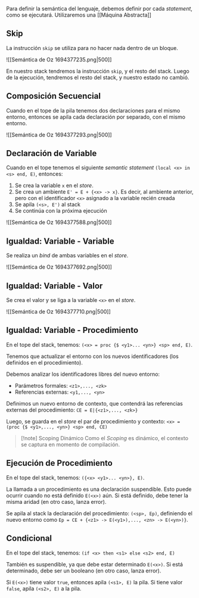 Para definir la semántica del lenguaje, debemos definir por cada *statement*, como se ejecutará. Utilizaremos una [[Máquina Abstracta]]

## Skip

La instrucción `skip` se utiliza para no hacer nada dentro de un bloque.

![[Semántica de Oz 1694377235.png|500]]

En nuestro stack tendremos la instrucción `skip`, y el resto del stack. Luego de la ejecución, tendremos el resto del stack, y nuestro estado no cambió.

## Composición Secuencial

Cuando en el tope de la pila tenemos dos declaraciones para el mismo entorno, entonces se apila cada declaración por separado, con el mismo entorno.

![[Semántica de Oz 1694377293.png|500]]

## Declaración de Variable

Cuando en el tope tenemos el siguiente *semantic statement* `(local <x> in <s> end, E)`, entonces:

1. Se crea la variable `x` en el *store*.
2. Se crea un ambiente `E' = E + {<x> -> x}`. Es decir, al ambiente anterior, pero con el identificador `<x>` asignado a la variable recién creada
3. Se apila `(<s>, E')` al stack
4. Se continúa con la próxima ejecución

![[Semántica de Oz 1694377588.png|500]]

## Igualdad: Variable - Variable

Se realiza un *bind* de ambas variables en el *store*.

![[Semántica de Oz 1694377692.png|500]]

## Igualdad: Variable - Valor

Se crea el valor y se liga a la variable `<x>` en el *store*.

![[Semántica de Oz 1694377710.png|500]]

## Igualdad: Variable - Procedimiento

En el tope del stack, tenemos: `(<x> = proc {$ <y1>... <yn>} <sp> end, E)`.

Tenemos que actualizar el entorno con los nuevos identificadores (los definidos en el procedimiento).

Debemos analizar los identificadores libres del nuevo entorno:

- Parámetros formales: `<z1>,..., <zk>`
- Referencias externas: `<y1,..., <yn>`

Definimos un nuevo entorno de contexto, que contendrá las referencias externas del procedimiento: `CE = E|{<z1>,..., <zk>}`

Luego, se guarda en el *store* el par de procedimiento y contexto: `<x> = (proc {$ <y1>,..., <yn>} <sp> end, CE)`

> [!note] Scoping Dinámico
> Como el *Scoping* es dinámico, el contexto se captura en momento de compilación.

## Ejecución de Procedimiento

En el tope del stack, tenemos: `({<x> <y1>... <yn>}, E)`.

La llamada a un procedimiento es una declaración suspendible. Esto puede ocurrir cuando no está definido `E(<x>)` aún. Si está definido, debe tener la misma aridad (en otro caso, lanza error).

Se apila al stack la declaración del procedimiento: `(<sp>, Ep)`, definiendo el nuevo entorno como `Ep = CE + {<z1> -> E(<y1>),..., <zn> -> E(<yn>)}`.

## Condicional

En el tope del stack, tenemos: `(if <x> then <s1> else <s2> end, E)`

También es suspendible, ya que debe estar determinado `E(<x>)`. Si está determinado, debe ser un booleano (en otro caso, lanza error).

Si `E(<x>)` tiene valor `true`, entonces apila `(<s1>, E)` la pila. Si tiene valor `false`, apila `(<s2>, E)` a la pila.
